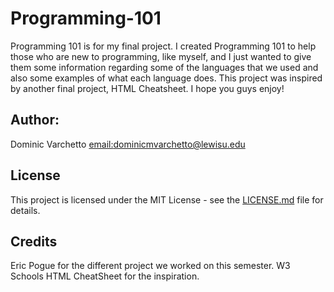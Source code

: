 # Programming-101
Programming 101 is for my final project. I created Programming 101 to help those who are new to
programming, like myself, and I just wanted to give them some information regarding some of the languages
that we used and also some examples of what each language does. This project was inspired by another final
project, HTML Cheatsheet. I hope you guys enjoy! 

## Author:
Dominic Varchetto [email:dominicmvarchetto@lewisu.edu](mailto:dominicmvarchetto@lewisu.edu)

## License
This project is licensed under the MIT License - see the [LICENSE.md](LICENSE) file for details. 

## Credits
Eric Pogue for the different project we worked on this semester.
W3 Schools 
HTML CheatSheet for the inspiration. 
